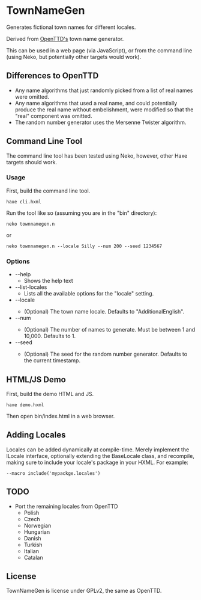# TownNameGen

Generates fictional town names for different locales.

Derived from [OpenTTD's](https://www.openttd.org) town name generator.

This can be used in a web page (via JavaScript), or from the command line (using Neko, but potentially other targets would work).

## Differences to OpenTTD

- Any name algorithms that just randomly picked from a list of real names were omitted.
- Any name algorithms that used a real name, and could potentially produce the real name without embelishment, were modified so that the "real" component was omitted.
- The random number generator uses the Mersenne Twister algorithm.

## Command Line Tool

The command line tool has been tested using Neko, however, other Haxe targets should work.

### Usage

First, build the command line tool.

`haxe cli.hxml`

Run the tool like so (assuming you are in the "bin" directory):
    
`neko townnamegen.n`

or

`neko townnamegen.n --locale Silly --num 200 --seed 1234567`

### Options

- --help
  - Shows the help text
- --list-locales
  - Lists all the available options for the "locale" setting.
- --locale <locale-key>
  - (Optional) The town name locale. Defaults to "AdditionalEnglish".
- --num <in-num>
  - (Optional) The number of names to generate. Must be between 1 and 10,000. Defaults to 1.
- --seed <seed>
  - (Optional) The seed for the random number generator. Defaults to the current timestamp.

## HTML/JS Demo

First, build the demo HTML and JS.

`haxe demo.hxml`

Then open bin/index.html in a web browser.

## Adding Locales

Locales can be added dynamically at compile-time. Merely implement the ILocale interface, optionally extending the BaseLocale class, and recompile, making sure to include your locale's package in your HXML. For example:

`--macro include('mypackge.locales')`

## TODO

- Port the remaining locales from OpenTTD
  - Polish
  - Czech
  - Norwegian
  - Hungarian
  - Danish
  - Turkish
  - Italian
  - Catalan

## License

TownNameGen is license under GPLv2, the same as OpenTTD.
